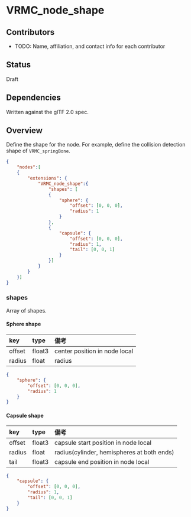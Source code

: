 
# VRMC_node_shape

## Contributors

* TODO: Name, affiliation, and contact info for each contributor

## Status

Draft

## Dependencies

Written against the glTF 2.0 spec.

## Overview

Define the shape for the node.
For example, define the collision detection shape of `VRMC_springBone`.

```json
{
    "nodes":[
    {
        "extensions": {
            "VRMC_node_shape":{
                "shapes": [
                {
                    "sphere": {
                        "offset": [0, 0, 0],
                        "radius": 1
                    }
                },
                {
                    "capsule": {
                        "offset": [0, 0, 0],
                        "radius": 1,
                        "tail": [0, 0, 1]
                    }
                }]
            }
        }
    }]
}
```

### shapes

Array of shapes.

#### Sphere shape

| key   | type   | 備考                         |
|:------|:-------|:-----------------------------|
| offset| float3 | center position in node local|
| radius| float  | radius                       |

```json
{
    "sphere": {
        "offset": [0, 0, 0],
        "radius": 1
    }
}
```

#### Capsule shape

| key   | type   | 備考                                      |
|:------|:-------|:------------------------------------------|
| offset| float3 | capsule start position in node local      |
| radius| float  | radius(cylinder, hemispheres at both ends)|
| tail  | float3 | capsule end position in node local        |

```json
{
    "capsule": {
        "offset": [0, 0, 0],
        "radius": 1,
        "tail": [0, 0, 1]
    }
}
```

